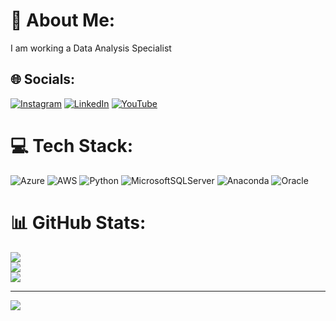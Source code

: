 # 💫 About Me:
I am working a Data Analysis Specialist


## 🌐 Socials:
[![Instagram](https://img.shields.io/badge/Instagram-%23E4405F.svg?logo=Instagram&logoColor=white)](https://instagram.com/rajkumarr1977) [![LinkedIn](https://img.shields.io/badge/LinkedIn-%230077B5.svg?logo=linkedin&logoColor=white)](https://linkedin.com/in/rajkumarrama) [![YouTube](https://img.shields.io/badge/YouTube-%23FF0000.svg?logo=YouTube&logoColor=white)](https://youtube.com/@RajKumar-qt9um) 

# 💻 Tech Stack:
![Azure](https://img.shields.io/badge/azure-%230072C6.svg?style=plastic&logo=azure-devops&logoColor=white) ![AWS](https://img.shields.io/badge/AWS-%23FF9900.svg?style=plastic&logo=amazon-aws&logoColor=white) ![Python](https://img.shields.io/badge/python-3670A0?style=plastic&logo=python&logoColor=ffdd54) ![MicrosoftSQLServer](https://img.shields.io/badge/Microsoft%20SQL%20Sever-CC2927?style=plastic&logo=microsoft%20sql%20server&logoColor=white) ![Anaconda](https://img.shields.io/badge/Anaconda-%2344A833.svg?style=plastic&logo=anaconda&logoColor=white) ![Oracle](https://img.shields.io/badge/Oracle-F80000?style=plastic&logo=oracle&logoColor=white)
# 📊 GitHub Stats:
![](https://github-readme-stats.vercel.app/api?username=rajkumarr1977&theme=prussian&hide_border=true&include_all_commits=true&count_private=false)<br/>
![](https://github-readme-streak-stats.herokuapp.com/?user=rajkumarr1977&theme=prussian&hide_border=true)<br/>
![](https://github-readme-stats.vercel.app/api/top-langs/?username=rajkumarr1977&theme=prussian&hide_border=true&include_all_commits=true&count_private=false&layout=compact)

---
[![](https://visitcount.itsvg.in/api?id=rajkumarr1977&icon=0&color=0)](https://visitcount.itsvg.in)

<!-- Proudly created with GPRM ( https://gprm.itsvg.in ) -->

